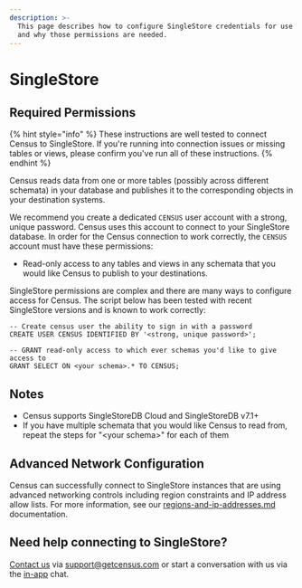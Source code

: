```yaml
---
description: >-
  This page describes how to configure SingleStore credentials for use by Census
  and why those permissions are needed.
---
```


# SingleStore

## Required Permissions <a href="#required-permissions" id="required-permissions"></a>

{% hint style="info" %}
These instructions are well tested to connect Census to SingleStore. If you're running into connection issues or missing tables or views, please confirm you've run all of these instructions.
{% endhint %}

Census reads data from one or more tables (possibly across different schemata) in your database and publishes it to the corresponding objects in your destination systems.

We recommend you create a dedicated `CENSUS` user account with a strong, unique password. Census uses this account to connect to your SingleStore database. In order for the Census connection to work correctly, the `CENSUS` account must have these permissions:

* Read-only access to any tables and views in any schemata that you would like Census to publish to your destinations.

SingleStore permissions are complex and there are many ways to configure access for Census. The script below has been tested with recent SingleStore versions and is known to work correctly:

```
-- Create census user the ability to sign in with a password
CREATE USER CENSUS IDENTIFIED BY '<strong, unique password>';

-- GRANT read-only access to which ever schemas you'd like to give access to
GRANT SELECT ON <your schema>.* TO CENSUS;
```

## Notes

* Census supports SingleStoreDB Cloud and SingleStoreDB v7.1+
* If you have multiple schemata that you would like Census to read from, repeat the steps for "\<your schema>" for each of them

## Advanced Network Configuration

Census can successfully connect to SingleStore instances that are using advanced networking controls including region constraints and IP address allow lists. For more information, see our [regions-and-ip-addresses.md](../basics/security-and-privacy/regions-and-ip-addresses.md "mention") documentation.

## Need help connecting to SingleStore?

[Contact us](mailto:support@getcensus.com) via support@getcensus.com or start a conversation with us via the [in-app](https://app.getcensus.com) chat.
